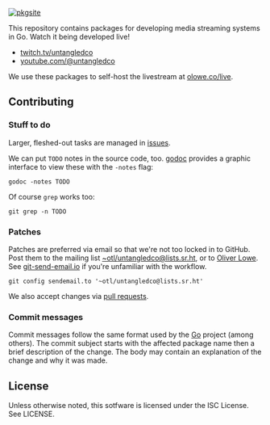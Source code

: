 [![pkgsite](https://pkg.go.dev/badge/github.com/untangledco/streaming)](https://pkg.go.dev/github.com/untangledco/streaming)

This repository contains packages for developing media streaming systems in Go.
Watch it being developed live!

- [twitch.tv/untangledco]
- [youtube.com/@untangledco]

We use these packages to self-host the livestream at [olowe.co/live].

[twitch.tv/untangledco]: https://twitch.tv/untangledco
[youtube.com/@untangledco]: https://www.youtube.com/@untangledco
[olowe.co/live]: https://olowe.co/live

## Contributing

### Stuff to do

Larger, fleshed-out tasks are managed in
[issues](https://github.com/untangledco/streaming/issues).

We can put `TODO` notes in the source code, too.
[godoc] provides a graphic interface to view these
with the `-notes` flag:

	godoc -notes TODO

Of course `grep` works too:

	git grep -n TODO

[godoc]: https://pkg.go.dev/golang.org/x/tools/cmd/godoc

### Patches

Patches are preferred via email so that we're not too locked in to GitHub.
Post them to the mailing list
[~otl/untangledco@lists.sr.ht](mailto:~otl/untangledco@lists.sr.ht),
or to [Oliver Lowe](mailto:o@olowe.co).
See [git-send-email.io](https://git-send-email.io) if you're unfamiliar with the workflow.

	git config sendemail.to '~otl/untangledco@lists.sr.ht'

We also accept changes via [pull requests](https://github.com/untangledco/streaming/pulls).

### Commit messages

Commit messages follow the same format used by the [Go] project (among others).
The commit subject starts with the affected package name then a brief description of the change.
The body may contain an explanation of the change and why it was made.

[Go]: https://go.dev/doc/contribute#commit_messages

## License

Unless otherwise noted, this sotfware is licensed under the ISC License.
See LICENSE.
